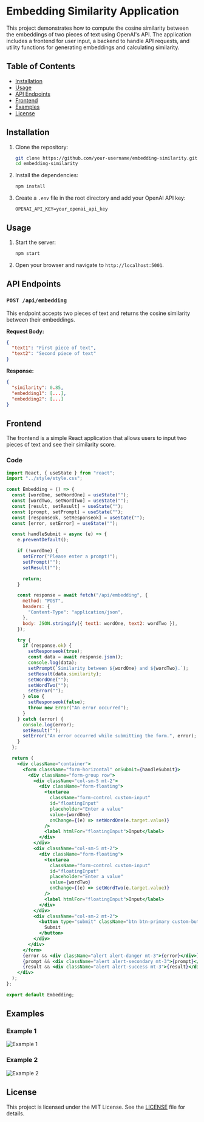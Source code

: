 # Embedding Similarity Application

This project demonstrates how to compute the cosine similarity between the embeddings of two pieces of text using OpenAI's API. The application includes a frontend for user input, a backend to handle API requests, and utility functions for generating embeddings and calculating similarity.

## Table of Contents

- [Installation](#installation)
- [Usage](#usage)
- [API Endpoints](#api-endpoints)
- [Frontend](#frontend)
- [Examples](#examples)
- [License](#license)

## Installation

1. Clone the repository:
    ```bash
    git clone https://github.com/your-username/embedding-similarity.git
    cd embedding-similarity
    ```

2. Install the dependencies:
    ```bash
    npm install
    ```

3. Create a `.env` file in the root directory and add your OpenAI API key:
    ```env
    OPENAI_API_KEY=your_openai_api_key
    ```

## Usage

1. Start the server:
    ```bash
    npm start
    ```

2. Open your browser and navigate to `http://localhost:5001`.

## API Endpoints

### `POST /api/embedding`

This endpoint accepts two pieces of text and returns the cosine similarity between their embeddings.

**Request Body:**
```json
{
  "text1": "First piece of text",
  "text2": "Second piece of text"
}
```

**Response:**
```json
{
  "similarity": 0.85,
  "embedding1": [...],
  "embedding2": [...]
}
```

## Frontend

The frontend is a simple React application that allows users to input two pieces of text and see their similarity score.

### Code

```jsx
import React, { useState } from "react";
import "../style/style.css";

const Embedding = () => {
  const [wordOne, setWordOne] = useState("");
  const [wordTwo, setWordTwo] = useState("");
  const [result, setResult] = useState("");
  const [prompt, setPrompt] = useState("");
  const [responseok, setResponseok] = useState("");
  const [error, setError] = useState("");

  const handleSubmit = async (e) => {
    e.preventDefault();

    if (!wordOne) {
      setError("Please enter a prompt!");
      setPrompt("");
      setResult("");

      return;
    }

    const response = await fetch("/api/embedding", {
      method: "POST",
      headers: {
        "Content-Type": "application/json",
      },
      body: JSON.stringify({ text1: wordOne, text2: wordTwo }),
    });

    try {
      if (response.ok) {
        setResponseok(true);
        const data = await response.json();
        console.log(data);
        setPrompt(`Similarity between ${wordOne} and ${wordTwo}.`);
        setResult(data.similarity);
        setWordOne("");
        setWordTwo("");
        setError("");
      } else {
        setResponseok(false);
        throw new Error("An error occurred");
      }
    } catch (error) {
      console.log(error);
      setResult("");
      setError("An error occurred while submitting the form.", error);
    }
  };

  return (
    <div className="container">
      <form className="form-horizontal" onSubmit={handleSubmit}>
        <div className="form-group row">
          <div className="col-sm-5 mt-2">
            <div className="form-floating">
              <textarea
                className="form-control custom-input"
                id="floatingInput"
                placeholder="Enter a value"
                value={wordOne}
                onChange={(e) => setWordOne(e.target.value)}
              />
              <label htmlFor="floatingInput">Input</label>
            </div>
          </div>
          <div className="col-sm-5 mt-2">
            <div className="form-floating">
              <textarea
                className="form-control custom-input"
                id="floatingInput"
                placeholder="Enter a value"
                value={wordTwo}
                onChange={(e) => setWordTwo(e.target.value)}
              />
              <label htmlFor="floatingInput">Input</label>
            </div>
          </div>
          <div className="col-sm-2 mt-2">
            <button type="submit" className="btn btn-primary custom-button">
              Submit
            </button>
          </div>
        </div>
      </form>
      {error && <div className="alert alert-danger mt-3">{error}</div>}
      {prompt && <div className="alert alert-secondary mt-3">{prompt}</div>}
      {result && <div className="alert alert-success mt-3">{result}</div>}
    </div>
  );
};

export default Embedding;
```

## Examples

### Example 1

![Example 1](exampleOne.png)

### Example 2

![Example 2](exampletwo.png)

## License

This project is licensed under the MIT License. See the [LICENSE](LICENSE) file for details.